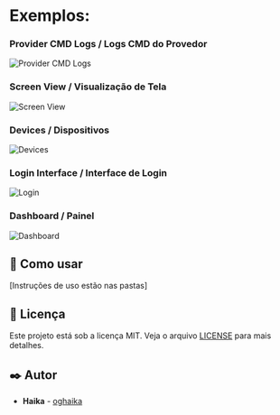 # Exemplos:

### Provider CMD Logs / Logs CMD do Provedor
![Provider CMD Logs](https://cdn.discordapp.com/attachments/1317678708177375303/1324100022840721548/image.png?ex=6776ebbe&is=67759a3e&hm=9065e3740611c5f98bdcf185e70da00b1764b1694d6469653fed304c2cc7b840&)

### Screen View / Visualização de Tela
![Screen View](https://cdn.discordapp.com/attachments/1317678708177375303/1324099776060461126/image.png?ex=6776eb83&is=67759a03&hm=98e46357d6e66ce8d64a2599015aa176466c9dec93fd991b845f3f4411c5fa48&)

### Devices / Dispositivos
![Devices](https://cdn.discordapp.com/attachments/1317678708177375303/1324110375314133152/image.png?ex=6776f562&is=6775a3e2&hm=3613daaa9358a36a3833c2c1110ff6a47aaa49b6c04d68bd1388a0958681f760&)

### Login Interface / Interface de Login
![Login](https://cdn.discordapp.com/attachments/1317678708177375303/1324099620644851796/image.png?ex=6776eb5e&is=677599de&hm=d2c9e54c4f2303973979478abd0171b73cc171f7bc7bc752f63ce7a2fe90ea07&)

### Dashboard / Painel
![Dashboard](https://cdn.discordapp.com/attachments/1317678708177375303/1324099659450421299/image.png?ex=6776eb67&is=677599e7&hm=8a85315a98ce37296f9aa8b72315b2350a136eeae15360f211beb7dec051a1ba&)

## 🔧 Como usar

[Instruções de uso estão nas pastas]

## 📝 Licença

Este projeto está sob a licença MIT. Veja o arquivo [LICENSE](LICENSE) para mais detalhes.

## ✒️ Autor

* **Haika** - [oghaika](https://github.com/oghaika)
